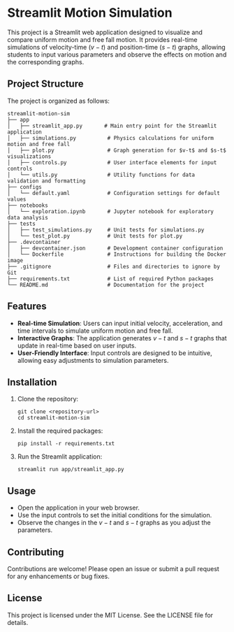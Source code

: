 # Streamlit Motion Simulation

This project is a Streamlit web application designed to visualize and compare uniform motion and free fall motion. It provides real-time simulations of velocity-time ($v-t$) and position-time ($s-t$) graphs, allowing students to input various parameters and observe the effects on motion and the corresponding graphs.

## Project Structure

The project is organized as follows:

```
streamlit-motion-sim
├── app
│   ├── streamlit_app.py       # Main entry point for the Streamlit application
│   ├── simulations.py          # Physics calculations for uniform motion and free fall
│   ├── plot.py                 # Graph generation for $v-t$ and $s-t$ visualizations
│   ├── controls.py             # User interface elements for input controls
│   └── utils.py                # Utility functions for data validation and formatting
├── configs
│   └── default.yaml            # Configuration settings for default values
├── notebooks
│   └── exploration.ipynb       # Jupyter notebook for exploratory data analysis
├── tests
│   ├── test_simulations.py     # Unit tests for simulations.py
│   └── test_plot.py            # Unit tests for plot.py
├── .devcontainer
│   ├── devcontainer.json       # Development container configuration
│   └── Dockerfile              # Instructions for building the Docker image
├── .gitignore                  # Files and directories to ignore by Git
├── requirements.txt            # List of required Python packages
└── README.md                   # Documentation for the project
```

## Features

- **Real-time Simulation**: Users can input initial velocity, acceleration, and time intervals to simulate uniform motion and free fall.
- **Interactive Graphs**: The application generates $v-t$ and $s-t$ graphs that update in real-time based on user inputs.
- **User-Friendly Interface**: Input controls are designed to be intuitive, allowing easy adjustments to simulation parameters.

## Installation

1. Clone the repository:
   ```
   git clone <repository-url>
   cd streamlit-motion-sim
   ```

2. Install the required packages:
   ```
   pip install -r requirements.txt
   ```

3. Run the Streamlit application:
   ```
   streamlit run app/streamlit_app.py
   ```

## Usage

- Open the application in your web browser.
- Use the input controls to set the initial conditions for the simulation.
- Observe the changes in the $v-t$ and $s-t$ graphs as you adjust the parameters.

## Contributing

Contributions are welcome! Please open an issue or submit a pull request for any enhancements or bug fixes.

## License

This project is licensed under the MIT License. See the LICENSE file for details.